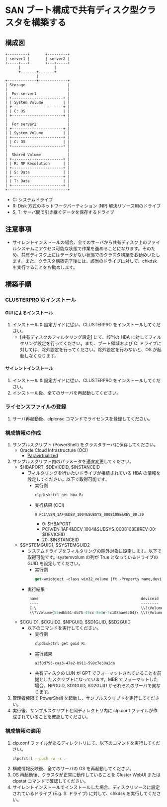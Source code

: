 # SAN ブート構成で共有ディスク型クラスタを構築する

## 構成図
```
+---------+       +---------+
| server1 |       | server2 |
+-----+---+       +---+-----+
      |               |
      +-------+-------+
              |
+-------------+-------------+
| Storage                   |
|                           |
|  For server1              |
| +-----------------------+ |
| | System Volume         | |
| +-----------------------+ |
| | C: OS                 | |
| +-----------------------+ |
|                           |
|  For server2              |
| +-----------------------+ |
| | System Volume         | |
| +-----------------------+ |
| | C: OS                 | |
| +-----------------------+ |
|                           |
|  Shared Volume            |
| +-----------------------+ |
| | R: NP Resolution      | |
| +-----------------------+ |
| | S: Data               | |
| +-----------------------+ |
| | T: Data               | |
| +-----------------------+ |
+---------------------------+
```
- C: システムドライブ
- R: Disk 方式のネットワークパーティション (NP) 解決リソース用のドライブ
- S, T: サーバ間で引き継ぐデータを保存するドライブ

## 注意事項
- サイレントインストールの場合、全てのサーバから共有ディスク上のファイルシステムにアクセス可能な状態で作業を進めることになります。そのため、共有ディスク上にはデータがない状態でのクラスタ構築をお勧めいたします。また、クラスタ構築完了後には、該当のドライブに対して、chkdsk を実行することをお勧めします。

## 構築手順
### CLUSTERPRO のインストール
#### GUI によるインストール
1. インストール & 設定ガイドに従い、CLUSTERPRO をインストールしてください。
   - [共有ディスクのフィルタリング設定] にて、該当の HBA に対してフィルタリング設定を行ってください。また、ブート領域および C: ドライブに対しては、除外設定を行ってください。除外設定を行わないと、OS が起動しなくなります。 

#### サイレントインストール
1. インストール & 設定ガイドに従い、CLUSTERPRO をインストールしてください。
1. インストール後、全てのサーバを再起動してください。

### ライセンスファイルの登録
1. サーバ再起動後、clplcnsc コマンドでライセンスを登録してください。

### 構成情報の作成
1. サンプルスクリプト (PowerShell) をクラスタサーバに保存してください。
   - Oracle Cloud Infrastructure (OCI)
     - [Paravirtualized](https://github.com/EXPRESSCLUSTER/clpcfset/tree/main/sample/windows/sd/oci/virtio)
1. サンプルスクリプト内のパラメータを適宜変更してください。
   - $HBAPORT, $DEVICEID, $INSTANCEID
     - フィルタリングを行いたいドライブが接続されている HBA の情報を設定してください。以下で取得可能です。
       - 実行例
         ```bat
         clpdiskctrl get hba R:
         ```
       - 実行結果 (OCI)
         ```
         0,PCI\VEN_1AF4&DEV_1004&SUBSYS_0008108E&REV_00,20
         ```
         - 0: $HBAPORT
         - PCI\VEN_1AF4&DEV_1004&SUBSYS_0008108E&REV_00: $DEVICEID
         - 20: $INSTANCEID
   - $SYSTEMGUID1, $SYSTEMGUID2
     - システムドライブをフィルタリングの除外対象に設定します。以下で取得可能です。systemvolum の列が True となっているドライブの GUID を設定してください。
       - 実行例 
         ```ps
         get-wmiobject -class win32_volume |ft -Property name,deviceid,bootvolume,systemvolume |out-string -width 4096
         ```
      - 実行結果
        ```ps
         name                                              deviceid                                          bootvolume systemvolume
         ----                                              --------                                          ---------- ------------
         C:\                                               \\?\Volume{e5ed6e77-9bf5-4c2f-8e37-00cad39ab7c6}\       True        False
         \\?\Volume{55edbb61-db75-49cc-9e3e-5c108aae6c04}\ \\?\Volume{55edbb61-db75-49cc-9e3e-5c108aae6c04}\      False         True
         ```       
   - $CGUID1, $CGUID2, $NPGUID, $SD1GUID, $SD2GUID
     - 以下のコマンドを実行してください。
       - 実行例
         ```bat
         clpdiskctrl get guid R:
         ```
       - 実行結果
         ```
         a1f0d795-caa3-47a2-b911-598c7e38a2da
         ```
       - 共有ディスクの LUN が GPT でフォーマットされていることを前提としたスクリプトになっています。MBR でフォーマットした場合、NPGUID, SD1GUID, SD2GUID がそれぞれのサーバで異なります。
1. 管理者権限で PowerShell を起動し、サンプルスクリプトを実行してください。
1. 実行後、サンプルスクリプトと同ディレクトリ内に clp.conf ファイルが作成されていることを確認してください。

### 構成情報の適用
1. clp.conf ファイルがあるディレクトリにて、以下のコマンドを実行してください。
   ```bat
   clpcfctrl --push -w -x .
   ```
1. 構成情報反映後、全てのサーバの OS を再起動してください。
1. OS 再起動後、クラスタが正常に動作していることを Cluster WebUI または clpstat コマンドで確認してください。
1. サイレントインストールでインストールした場合、ディスクリソースに設定されているドライブ (E.g. S: ドライブ) に対して、chkdsk を実行してください。
